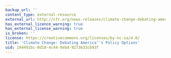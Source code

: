 ```yaml
---
backup_url: ''
content_type: external-resource
external_url: http://cfr.org/news-releases/climate-change-debating-americas-policy-options-experts-take-new-look-us-policy-and
has_external_licence_warning: true
has_external_license_warning: true
is_broken: ''
license: https://creativecommons.org/licenses/by-nc-sa/4.0/
title: 'Climate Change: Debating America''s Policy Options'
uid: 194491bc-0d10-4c44-9ebd-9273633cb93f
---
```

